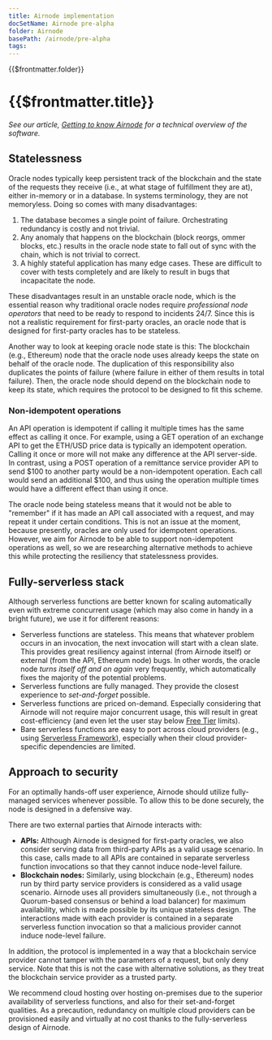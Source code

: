 ```yaml
---
title: Airnode implementation
docSetName: Airnode pre-alpha
folder: Airnode
basePath: /airnode/pre-alpha
tags:
---
```


<TitleSpan>{{$frontmatter.folder}}</TitleSpan>

# {{$frontmatter.title}}
<VersionWarning/>
<TocHeader />
<TOC class="table-of-contents" :include-level="[2,3]" />

*See our article, [Getting to know Airnode](https://medium.com/api3/getting-to-know-airnode-162e50ea243e) for a technical overview of the software.*

## Statelessness

Oracle nodes typically keep persistent track of the blockchain and the state of the requests they receive (i.e., at what stage of fulfillment they are at), either in-memory or in a database.
In systems terminology, they are not memoryless.
Doing so comes with many disadvantages:

1. The database becomes a single point of failure.
Orchestrating redundancy is costly and not trivial.
2. Any anomaly that happens on the blockchain (block reorgs, ommer blocks, etc.) results in the oracle node state to fall out of sync with the chain, which is not trivial to correct.
3. A highly stateful application has many edge cases.
These are difficult to cover with tests completely and are likely to result in bugs that incapacitate the node.

These disadvantages result in an unstable oracle node, which is the essential reason why traditional oracle nodes require *professional node operators* that need to be ready to respond to incidents 24/7.
Since this is not a realistic requirement for first-party oracles, an oracle node that is designed for first-party oracles has to be stateless.

Another way to look at keeping oracle node state is this:
The blockchain (e.g., Ethereum) node that the oracle node uses already keeps the state on behalf of the oracle node.
The duplication of this responsibility also duplicates the points of failure (where failure in either of them results in total failure).
Then, the oracle node should depend on the blockchain node to keep its state, which requires the protocol to be designed to fit this scheme.

### Non-idempotent operations

An API operation is idempotent if calling it multiple times has the same effect as calling it once.
For example, using a GET operation of an exchange API to get the ETH/USD price data is typically an idempotent operation.
Calling it once or more will not make any difference at the API server-side.
In contrast, using a POST operation of a remittance service provider API to send $100 to another party would be a non-idempotent operation.
Each call would send an additional $100, and thus using the operation multiple times would have a different effect than using it once.

The oracle node being stateless means that it would not be able to "remember" if it has made an API call associated with a request, and may repeat it under certain conditions.
This is not an issue at the moment, because presently, oracles are only used for idempotent operations.
However, we aim for Airnode to be able to support non-idempotent operations as well, so we are researching alternative methods to achieve this while protecting the resiliency that statelessness provides.

## Fully-serverless stack

Although serverless functions are better known for scaling automatically even with extreme concurrent usage (which may also come in handy in a bright future), we use it for different reasons:

* Serverless functions are stateless.
This means that whatever problem occurs in an invocation, the next invocation will start with a clean slate.
This provides great resiliency against internal (from Airnode itself) or external (from the API, Ethereum node) bugs.
In other words, the oracle node *turns itself off and on again* very frequently, which automatically fixes the majority of the potential problems.
* Serverless functions are fully managed.
They provide the closest experience to *set-and-forget* possible.
* Serverless functions are priced on-demand.
Especially considering that Airnode will not require major concurrent usage, this will result in great cost-efficiency (and even let the user stay below [Free Tier](https://aws.amazon.com/free) limits).
* Bare serverless functions are easy to port across cloud providers (e.g., using [Serverless Framework](https://www.serverless.com/)), especially when their cloud provider-specific dependencies are limited.

## Approach to security

For an optimally hands-off user experience, Airnode should utilize fully-managed services whenever possible.
To allow this to be done securely, the node is designed in a defensive way.

There are two external parties that Airnode interacts with:
* **APIs:** Although Airnode is designed for first-party oracles, we also consider serving data from third-party APIs as a valid usage scenario.
In this case, calls made to all APIs are contained in separate serverless function invocations so that they cannot induce node-level failure.
* **Blockchain nodes:** Similarly, using blockchain (e.g., Ethereum) nodes run by third party service providers is considered as a valid usage scenario.
Airnode uses all providers simultaneously (i.e., not through a Quorum-based consensus or behind a load balancer) for maximum availability, which is made possible by its unique stateless design.
The interactions made with each provider is contained in a separate serverless function invocation so that a malicious provider cannot induce node-level failure.

In addition, the protocol is implemented in a way that a blockchain service provider cannot tamper with the parameters of a request, but only deny service.
Note that this is not the case with alternative solutions, as they treat the blockchain service provider as a trusted party.

We recommend cloud hosting over hosting on-premises due to the superior availability of serverless functions, and also for their set-and-forget qualities.
As a precaution, redundancy on multiple cloud providers can be provisioned easily and virtually at no cost thanks to the fully-serverless design of Airnode.
